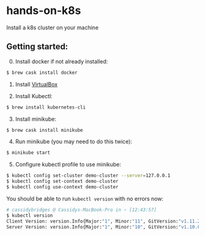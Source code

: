 # hands-on-k8s
Install a k8s cluster on your machine

## Getting started:

0) Install docker if not already installed:
```bash
$ brew cask install docker
```

1) Install [VirtualBox](https://www.virtualbox.org/wiki/Downloads)

2) Install Kubectl:
```bash
$ brew install kubernetes-cli
```

3) Install minikube:
```bash
$ brew cask install minikube
```

4) Run minikube (you may need to do this twice):
```bash
$ minikube start
```

5) Configure kubectl profile to use minikube:
```bash
$ kubectl config set-cluster demo-cluster --server=127.0.0.1
$ kubectl config set-context demo-cluster
$ kubectl config use-context demo-cluster
```

You should be able to run `kubectl version` with no errors now:
```bash
# cassidybridges @ Cassidys-MacBook-Pro in ~ [12:43:57]
$ kubectl version
Client Version: version.Info{Major:"1", Minor:"11", GitVersion:"v1.11.2", GitCommit:"bb9ffb1654d4a729bb4cec18ff088eacc153c239", GitTreeState:"clean", BuildDate:"2018-08-08T16:31:10Z", GoVersion:"go1.10.3", Compiler:"gc", Platform:"darwin/amd64"}
Server Version: version.Info{Major:"1", Minor:"10", GitVersion:"v1.10.0", GitCommit:"fc32d2f3698e36b93322a3465f63a14e9f0eaead", GitTreeState:"clean", BuildDate:"2018-03-26T16:44:10Z", GoVersion:"go1.9.3", Compiler:"gc", Platform:"linux/amd64"}
```

